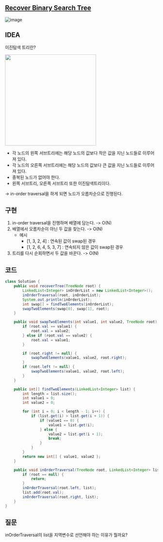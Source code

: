## [Recover Binary Search Tree](https://leetcode.com/problems/recover-binary-search-tree/)

![image](https://user-images.githubusercontent.com/46469385/103511857-1b571c80-4eab-11eb-8d79-c79b43e961d4.png)

## IDEA

이진탐색 트리란?

<img src="https://user-images.githubusercontent.com/46469385/103512418-fdd68280-4eab-11eb-9427-8234c8cea57c.png" width="300">

* 각 노드의 왼쪽 서브트리에는 해당 노드의 값보다 작은 값을 지닌 노드들로 이루어져 있다.
* 각 노드의 오른쪽 서브트리에는 해당 노드의 값보다 큰 값을 지닌 노드들로 이루어져 있다.
* 중복된 노드가 없어야 한다.
* 왼쪽 서브트리, 오른쪽 서브트리 또한 이진탐색트리이다.

-> in-order traversal을 하게 되면 노드가 오름차순으로 진행된다.

## 구현

1. in-order traversal을 진행하며 배열에 담는다. -> O(N)
2. 배열에서 오름차순이 아닌 두 값을 찾는다. -> O(N)
    * 예시
      * [1, 3, 2, 4] : 연속된 값이 swap된 경우
      * [1, 2, 6, 4, 5, 3, 7] : 연속되지 않은 값이 swap된 경우
3. 트리를 다시 순회하면서 두 값을 바꾼다. -> O(N)

## 코드

```java
class Solution {
	public void recoverTree(TreeNode root) {
		LinkedList<Integer> inOrderList = new LinkedList<Integer>();
		inOrderTraversal(root, inOrderList);
		System.out.println(inOrderList);
		int swap[] = findTwoElements(inOrderList);
		swapTwoElements(swap[0], swap[1], root);
	}

	public void swapTwoElements(int value1, int value2, TreeNode root) {
		if (root.val == value1) {
			root.val = value2;
		} else if (root.val == value2) {
			root.val = value1;
		}

		if (root.right != null) {
			swapTwoElements(value1, value2, root.right);
		}
		if (root.left != null) {
			swapTwoElements(value1, value2, root.left);
		}
	}

	public int[] findTwoElements(LinkedList<Integer> list) {
		int length = list.size();
		int value1 = 0;
		int value2 = 0;

		for (int i = 0; i < length - 1; i++) {
			if (list.get(i) > list.get(i + 1)) {
				if (value1 == 0) {
					value1 = list.get(i);
				} else {
					value2 = list.get(i + 1);
					break;
				}
			}
		}
		return new int[] { value1, value2 };
	}

	public void inOrderTraversal(TreeNode root, LinkedList<Integer> list) {
		if (root == null) {
			return;
		}
		inOrderTraversal(root.left, list);
		list.add(root.val);
		inOrderTraversal(root.right, list);
	}
}
```

## 질문
inOrderTraversal의 list을 지역변수로 선언해야 하는 이유가 뭘까요?


